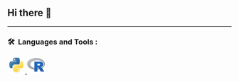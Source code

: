 ## Hi there 👋

---

### 🛠 &nbsp;Languages and Tools :
<a href="https://docs.python.org/3/">
    <img src="Img/python-original.svg" alt="python" width="40" height="40">
</a>
<a href="https://www.r-project.org" target="_blank">
    <img src="https://github.com/devicons/devicon/blob/master/icons/r/r-original.svg" title="R" alt="R" width="40" height="40">
</a>
